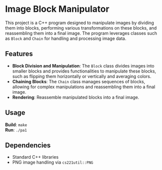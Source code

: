 # Image Block Manipulator

This project is a C++ program designed to manipulate images by dividing them into blocks, performing various transformations on these blocks, and reassembling them into a final image. The program leverages classes such as `Block` and `Chain` for handling and processing image data.

## Features

- **Block Division and Manipulation**: The `Block` class divides images into smaller blocks and provides functionalities to manipulate these blocks, such as flipping them horizontally or vertically and averaging colors.
- **Chaining Blocks**: The `Chain` class manages sequences of blocks, allowing for complex manipulations and reassembling them into a final image.
- **Rendering**: Reassemble manipulated blocks into a final image.

## Usage  

**Build**: ```make```  
**Run**: ```./pa1```

## Dependencies

- Standard C++ libraries
- PNG image handling via `cs221util::PNG`
